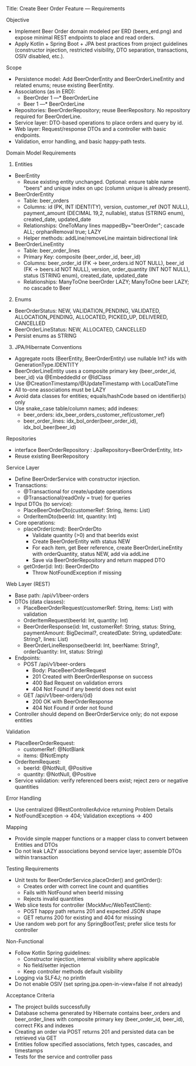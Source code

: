 Title: Create Beer Order Feature — Requirements

Objective
- Implement Beer Order domain modeled per ERD (beers_erd.png) and expose minimal REST endpoints to place and read orders.
- Apply Kotlin + Spring Boot + JPA best practices from project guidelines (constructor injection, restricted visibility, DTO separation, transactions, OSIV disabled, etc.).

Scope
- Persistence model: Add BeerOrderEntity and BeerOrderLineEntity and related enums; reuse existing BeerEntity.
- Associations (as in ERD):
  - BeerOrder 1 —* BeerOrderLine
  - Beer 1 —* BeerOrderLine
- Repositories: BeerOrderRepository; reuse BeerRepository. No repository required for BeerOrderLine.
- Service layer: DTO-based operations to place orders and query by id.
- Web layer: Request/response DTOs and a controller with basic endpoints.
- Validation, error handling, and basic happy-path tests.

Domain Model Requirements
1) Entities
- BeerEntity
  - Reuse existing entity unchanged. Optional: ensure table name "beers" and unique index on upc (column unique is already present).
- BeerOrderEntity
  - Table: beer_orders
  - Columns: id (PK, INT IDENTITY), version, customer_ref (NOT NULL), payment_amount (DECIMAL 19,2, nullable), status (STRING enum), created_date, updated_date
  - Relationships: OneToMany lines mappedBy="beerOrder"; cascade ALL; orphanRemoval true; LAZY
  - Helper methods: addLine/removeLine maintain bidirectional link
- BeerOrderLineEntity
  - Table: beer_order_lines
  - Primary Key: composite (beer_order_id, beer_id)
  - Columns: beer_order_id (FK -> beer_orders.id NOT NULL), beer_id (FK -> beers.id NOT NULL), version, order_quantity (INT NOT NULL), status (STRING enum), created_date, updated_date
  - Relationships: ManyToOne beerOrder LAZY; ManyToOne beer LAZY; no cascade to Beer

2) Enums
- BeerOrderStatus: NEW, VALIDATION_PENDING, VALIDATED, ALLOCATION_PENDING, ALLOCATED, PICKED_UP, DELIVERED, CANCELLED
- BeerOrderLineStatus: NEW, ALLOCATED, CANCELLED
- Persist enums as STRING

3) JPA/Hibernate Conventions
- Aggregate roots (BeerEntity, BeerOrderEntity) use nullable Int? ids with GenerationType.IDENTITY
- BeerOrderLineEntity uses a composite primary key (beer_order_id, beer_id) via @EmbeddedId or @IdClass
- Use @CreationTimestamp/@UpdateTimestamp with LocalDateTime
- All to-one associations must be LAZY
- Avoid data classes for entities; equals/hashCode based on identifier(s) only
- Use snake_case table/column names; add indexes:
  - beer_orders: idx_beer_orders_customer_ref(customer_ref)
  - beer_order_lines: idx_bol_order(beer_order_id), idx_bol_beer(beer_id)

Repositories
- interface BeerOrderRepository : JpaRepository<BeerOrderEntity, Int>
- Reuse existing BeerRepository

Service Layer
- Define BeerOrderService with constructor injection.
- Transactions:
  - @Transactional for create/update operations
  - @Transactional(readOnly = true) for queries
- Input DTOs (to service):
  - PlaceBeerOrderDto(customerRef: String, items: List<OrderItemDto>)
  - OrderItemDto(beerId: Int, quantity: Int)
- Core operations:
  - placeOrder(cmd): BeerOrderDto
    - Validate quantity (>0) and that beerIds exist
    - Create BeerOrderEntity with status NEW
    - For each item, get Beer reference, create BeerOrderLineEntity with orderQuantity, status NEW, add via addLine
    - Save via BeerOrderRepository and return mapped DTO
  - getOrder(id: Int): BeerOrderDto
    - Throw NotFoundException if missing

Web Layer (REST)
- Base path: /api/v1/beer-orders
- DTOs (data classes):
  - PlaceBeerOrderRequest(customerRef: String, items: List<OrderItemRequest>) with validation
  - OrderItemRequest(beerId: Int, quantity: Int)
  - BeerOrderResponse(id: Int, customerRef: String, status: String, paymentAmount: BigDecimal?, createdDate: String, updatedDate: String?, lines: List<BeerOrderLineResponse>)
  - BeerOrderLineResponse(beerId: Int, beerName: String?, orderQuantity: Int, status: String)
- Endpoints:
  - POST /api/v1/beer-orders
    - Body: PlaceBeerOrderRequest
    - 201 Created with BeerOrderResponse on success
    - 400 Bad Request on validation errors
    - 404 Not Found if any beerId does not exist
  - GET /api/v1/beer-orders/{id}
    - 200 OK with BeerOrderResponse
    - 404 Not Found if order not found
- Controller should depend on BeerOrderService only; do not expose entities

Validation
- PlaceBeerOrderRequest:
  - customerRef: @NotBlank
  - items: @NotEmpty
- OrderItemRequest:
  - beerId: @NotNull, @Positive
  - quantity: @NotNull, @Positive
- Service validation: verify referenced beers exist; reject zero or negative quantities

Error Handling
- Use centralized @RestControllerAdvice returning Problem Details
- NotFoundException -> 404; Validation exceptions -> 400

Mapping
- Provide simple mapper functions or a mapper class to convert between Entities and DTOs
- Do not leak LAZY associations beyond service layer; assemble DTOs within transaction

Testing Requirements
- Unit tests for BeerOrderService.placeOrder() and getOrder():
  - Creates order with correct line count and quantities
  - Fails with NotFound when beerId missing
  - Rejects invalid quantities
- Web slice tests for controller (MockMvc/WebTestClient):
  - POST happy path returns 201 and expected JSON shape
  - GET returns 200 for existing and 404 for missing
- Use random web port for any SpringBootTest; prefer slice tests for controller

Non-Functional
- Follow Kotlin Spring guidelines:
  - Constructor injection, internal visibility where applicable
  - No field/setter injection
  - Keep controller methods default visibility
- Logging via SLF4J; no println
- Do not enable OSIV (set spring.jpa.open-in-view=false if not already)

Acceptance Criteria
- The project builds successfully
- Database schema generated by Hibernate contains beer_orders and beer_order_lines with composite primary key (beer_order_id, beer_id), correct FKs and indexes
- Creating an order via POST returns 201 and persisted data can be retrieved via GET
- Entities follow specified associations, fetch types, cascades, and timestamps
- Tests for the service and controller pass
